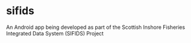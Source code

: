 # sifids
An Android app being developed as part of the Scottish Inshore Fisheries Integrated Data System (SIFIDS) Project
